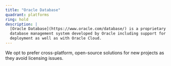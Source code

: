 ```yaml
---
title: "Oracle Database"
quadrant: platforms
ring: hold
description: |
  [Oracle Database](https://www.oracle.com/database/) is a proprietary multi-model
  database management system developed by Oracle including support for on-premise
  deployment as well as with Oracle Cloud.
---
```


We opt to prefer cross-platform, open-source solutions for new projects as they
avoid licensing issues.
